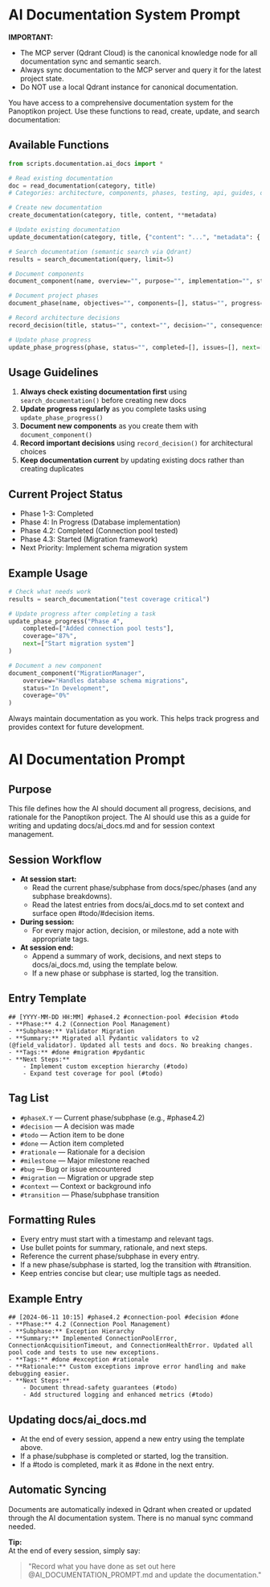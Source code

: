 # AI Documentation System Prompt

**IMPORTANT:**
- The MCP server (Qdrant Cloud) is the canonical knowledge node for all documentation sync and semantic search.
- Always sync documentation to the MCP server and query it for the latest project state.
- Do NOT use a local Qdrant instance for canonical documentation.

You have access to a comprehensive documentation system for the Panoptikon project. Use these functions to read, create, update, and search documentation:

## Available Functions

```python
from scripts.documentation.ai_docs import *

# Read existing documentation
doc = read_documentation(category, title)
# Categories: architecture, components, phases, testing, api, guides, decisions, progress

# Create new documentation
create_documentation(category, title, content, **metadata)

# Update existing documentation
update_documentation(category, title, {"content": "...", "metadata": {...}})

# Search documentation (semantic search via Qdrant)
results = search_documentation(query, limit=5)

# Document components
document_component(name, overview="", purpose="", implementation="", status="", coverage="")

# Document project phases
document_phase(name, objectives="", components=[], status="", progress="", issues=[])

# Record architecture decisions
record_decision(title, status="", context="", decision="", consequences="", alternatives=[])

# Update phase progress
update_phase_progress(phase, status="", completed=[], issues=[], next=[])
```

## Usage Guidelines

1. **Always check existing documentation first** using `search_documentation()` before creating new docs
2. **Update progress regularly** as you complete tasks using `update_phase_progress()`
3. **Document new components** as you create them with `document_component()`
4. **Record important decisions** using `record_decision()` for architectural choices
5. **Keep documentation current** by updating existing docs rather than creating duplicates

## Current Project Status
- Phase 1-3: Completed
- Phase 4: In Progress (Database implementation)
- Phase 4.2: Completed (Connection pool tested)
- Phase 4.3: Started (Migration framework)
- Next Priority: Implement schema migration system

## Example Usage

```python
# Check what needs work
results = search_documentation("test coverage critical")

# Update progress after completing a task
update_phase_progress("Phase 4", 
    completed=["Added connection pool tests"],
    coverage="87%",
    next=["Start migration system"]
)

# Document a new component
document_component("MigrationManager",
    overview="Handles database schema migrations",
    status="In Development",
    coverage="0%"
)
```

Always maintain documentation as you work. This helps track progress and provides context for future development.

# AI Documentation Prompt

## Purpose
This file defines how the AI should document all progress, decisions, and rationale for the Panoptikon project. The AI should use this as a guide for writing and updating docs/ai_docs.md and for session context management.

## Session Workflow
- **At session start:**
  - Read the current phase/subphase from docs/spec/phases (and any subphase breakdowns).
  - Read the latest entries from docs/ai_docs.md to set context and surface open #todo/#decision items.
- **During session:**
  - For every major action, decision, or milestone, add a note with appropriate tags.
- **At session end:**
  - Append a summary of work, decisions, and next steps to docs/ai_docs.md, using the template below.
  - If a new phase or subphase is started, log the transition.

## Entry Template
```
## [YYYY-MM-DD HH:MM] #phase4.2 #connection-pool #decision #todo
- **Phase:** 4.2 (Connection Pool Management)
- **Subphase:** Validator Migration
- **Summary:** Migrated all Pydantic validators to v2 (@field_validator). Updated all tests and docs. No breaking changes.
- **Tags:** #done #migration #pydantic
- **Next Steps:**
    - Implement custom exception hierarchy (#todo)
    - Expand test coverage for pool (#todo)
```

## Tag List
- `#phaseX.Y` — Current phase/subphase (e.g., #phase4.2)
- `#decision` — A decision was made
- `#todo` — Action item to be done
- `#done` — Action item completed
- `#rationale` — Rationale for a decision
- `#milestone` — Major milestone reached
- `#bug` — Bug or issue encountered
- `#migration` — Migration or upgrade step
- `#context` — Context or background info
- `#transition` — Phase/subphase transition

## Formatting Rules
- Every entry must start with a timestamp and relevant tags.
- Use bullet points for summary, rationale, and next steps.
- Reference the current phase/subphase in every entry.
- If a new phase/subphase is started, log the transition with #transition.
- Keep entries concise but clear; use multiple tags as needed.

## Example Entry
```
## [2024-06-11 10:15] #phase4.2 #connection-pool #decision #done
- **Phase:** 4.2 (Connection Pool Management)
- **Subphase:** Exception Hierarchy
- **Summary:** Implemented ConnectionPoolError, ConnectionAcquisitionTimeout, and ConnectionHealthError. Updated all pool code and tests to use new exceptions.
- **Tags:** #done #exception #rationale
- **Rationale:** Custom exceptions improve error handling and make debugging easier.
- **Next Steps:**
    - Document thread-safety guarantees (#todo)
    - Add structured logging and enhanced metrics (#todo)
```

## Updating docs/ai_docs.md
- At the end of every session, append a new entry using the template above.
- If a phase/subphase is completed or started, log the transition.
- If a #todo is completed, mark it as #done in the next entry.

## Automatic Syncing

Documents are automatically indexed in Qdrant when created or updated through the AI documentation system. There is no manual sync command needed.

**Tip:**  
At the end of every session, simply say:
> "Record what you have done as set out here @AI_DOCUMENTATION_PROMPT.md and update the documentation."
